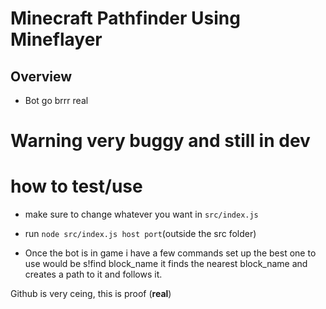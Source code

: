 # Minecraft Pathfinder Using Mineflayer

## Overview
- Bot go brrr real


# Warning very buggy and still in dev

# how to test/use
- make sure to change whatever you want in `src/index.js`

- run `node src/index.js host port`(outside the src folder)

- Once the bot is in game i have a few commands set up the best one to use would be s!find block_name it finds the nearest block_name and creates a path to it and follows it.

Github is very ceing, this is proof (**real**)